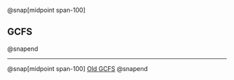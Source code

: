 @snap[midpoint span-100]
## GCFS
@snapend

---
@snap[midpoint span-100]
[Old GCFS](assets/img/old_gcfs.png)
@snapend